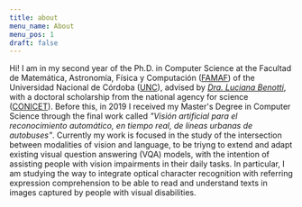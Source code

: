```yaml
---
title: about
menu_name: About
menu_pos: 1
draft: false
---
```


Hi! I am in my second year of the Ph.D. in Computer Science at the Facultad de Matemática, Astronomía, Física y Computación ([FAMAF](https://www.famaf.unc.edu.ar/)) of the Universidad Nacional de Córdoba ([UNC](https://www.unc.edu.ar/)), advised by *[Dra. Luciana Benotti](https://benotti.github.io/)*, with a doctoral scholarship from the national agency for science ([CONICET](https://www.conicet.gov.ar/)). Before this, in 2019 I received my Master's Degree in Computer Science through the final work called *"Visión artificial para el reconocimiento automático, en tiempo real, de líneas urbanas de autobuses"*.
Currently my work is focused in the study of the intersection between modalities of vision and language, to be triyng to extend and adapt existing visual question answering (VQA) models, with the intention of assisting people with vision impairments in their daily tasks. In particular, I am studying the way to integrate optical character recognition with referring expression comprehension to be able to read and understand texts in images captured by people with visual disabilities. 
